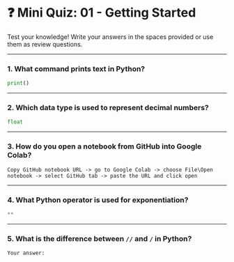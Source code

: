 # ❓ Mini Quiz: 01 - Getting Started

Test your knowledge! Write your answers in the spaces provided or use them as review questions.

---

### 1. What command prints text in Python?
```python
print()
```

---

### 2. Which data type is used to represent decimal numbers?
```python
float
```

---

### 3. How do you open a notebook from GitHub into Google Colab?
```text
Copy GitHub notebook URL -> go to Google Colab -> choose File\Open notebook -> select GitHub tab -> paste the URL and click open
```

---

### 4. What Python operator is used for exponentiation?
```python
**
```

---

### 5. What is the difference between `//` and `/` in Python?
```text
Your answer:
```
